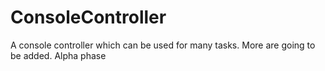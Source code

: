 # ConsoleController
A console controller which can be used for many tasks. More are going to be added. Alpha phase
